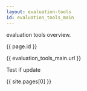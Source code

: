 ```yaml
---
layout: evaluation-tools
id: evaluation_tools_main
---
```


evaluation tools overview.  

{{ page.id }}

{{ evaluation_tools_main.url }}  

Test if update

{{ site.pages[0] }}
